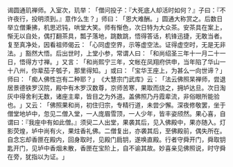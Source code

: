 谒圆通玑禅师。入室次，玑举：​「僧问投子：『大死底人却活时如何？』子曰：『不许夜行，投明须到。』意作么生？​」师曰：​「恩大难酬。​」圆通大称赏之。后数日举立僧秉拂，机思迟钝，哄堂大笑。师有惭色，次日特为大众茶。安茶具在案上，惭无以自处，偶打翻茶具，瓢子落地，跳数跳，悟得答话，机锋迅捷，无敢当者。复至真净处，因看祖师偈云：​「心同虚空界，示等虚空法。证得虚空时，无是无非法。​」豁然大悟。后出世时，上堂小参，常谓人曰：​「和尚绍圣三年十一月二十一日，悟得方寸禅。​」又言：​「和尚熙宁三年，文帐在凤翔府供申，当年陷了华山一十八州，你辈茄子瓠子，那里得知。​」或曰：​「宝华王座上，为甚么一向世谛？​」师曰：​「痴人佛性岂有二种耶？​」​《大慧宗门武库》云：​「法云佛照杲禅师，尝退居景德铁罗汉院，殿中有木罗汉数尊，京师苦寒，果取而烧之，拥垆达旦。次日淘灰中得舍利无数，诸座主辈，皆目之为外道。盖佛照乃丹霞辈流，非俗眼所能验也。​」又云：​「佛照果和尚，初住归宗，专精行道，未尝少懈。深夜修敬罢，坐于僧堂地垆中，忽见二僧入堂，一人庞眉雪顶，一人少年，皆丰姿颀然。果心喜，自谓曰：『我座中有如此僧。』须臾二人出堂，果袭其后，见入佛殿中，果亦随入。灯影荧煌，垆中尚有火，果炷香礼佛。二僧复出，亦袭其后，至佛殿前，偶失所在。自念忘却香匣在殿内，回身取时，见殿门扃钥，遂唤直殿。行者守舜开门，舜取钥匙开门，见垆中香烟未散，香匣在宝阶上，自不谕其故。妙喜亲见佛照说，时守舜在旁，犹指以为证。​」